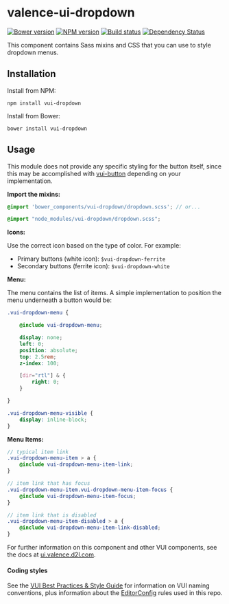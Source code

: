 # valence-ui-dropdown
[![Bower version][bower-image]][bower-url]
[![NPM version][npm-image]][npm-url]
[![Build status][ci-image]][ci-url]
[![Dependency Status][dependencies-image]][dependencies-url]

This component contains Sass mixins and CSS that you can use to style dropdown menus.

## Installation

Install from NPM:
```shell
npm install vui-dropdown
```

Install from Bower:
```shell
bower install vui-dropdown
```

## Usage

This module does not provide any specific styling for the button itself, since this may be accomplished with [vui-button](https://github.com/Brightspace/valence-ui-button) depending on your implementation.

**Import the mixins:**

```scss
@import 'bower_components/vui-dropdown/dropdown.scss'; // or...

@import "node_modules/vui-dropdown/dropdown.scss";
```

**Icons:**

Use the correct icon based on the type of color. For example:

* Primary buttons (white icon): `$vui-dropdown-ferrite`
* Secondary buttons (ferrite icon): `$vui-dropdown-white`

**Menu:**

The menu contains the list of items. A simple implementation to position the menu underneath a button would be:

```scss
.vui-dropdown-menu {

	@include vui-dropdown-menu; 

	display: none;
	left: 0;
	position: absolute;
	top: 2.5rem;
	z-index: 100;

	[dir="rtl"] & {
		right: 0;
	}

}

.vui-dropdown-menu-visible {
	display: inline-block;
}
```

**Menu Items:**

```scss
// typical item link
.vui-dropdown-menu-item > a {
	@include vui-dropdown-menu-item-link;
}

// item link that has focus
.vui-dropdown-menu-item.vui-dropdown-menu-item-focus {
	@include vui-dropdown-menu-item-focus;
}

// item link that is disabled
.vui-dropdown-menu-item-disabled > a {
	@include vui-dropdown-menu-item-link-disabled;
}
```


For further information on this component and other VUI components, see the docs at [ui.valence.d2l.com](http://ui.valence.d2l.com/).

#### Coding styles

See the [VUI Best Practices & Style Guide](https://github.com/Brightspace/valence-ui-docs/wiki/Best-Practices-&-Style-Guide) for information on VUI naming conventions, plus information about the [EditorConfig](http://editorconfig.org) rules used in this repo.

[bower-url]: http://bower.io/search/?q=vui-dropdown
[bower-image]: https://img.shields.io/bower/v/vui-dropdown.svg
[npm-url]: https://www.npmjs.org/vui-dropdown
[npm-image]: https://img.shields.io/npm/v/vui-dropdown.svg
[ci-url]: https://travis-ci.org/Brightspace/valence-ui-dropdown
[ci-image]: https://travis-ci.org/Brightspace/valence-ui-dropdown.svg?branch=master
[dependencies-url]: https://david-dm.org/Brightspace/valence-ui-dropdown
[dependencies-image]: https://img.shields.io/david/Brightspace/valence-ui-dropdown.svg
